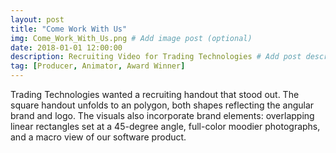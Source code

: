 ```yaml
---
layout: post
title: "Come Work With Us"
img: Come_Work_With_Us.png # Add image post (optional)
date: 2018-01-01 12:00:00 
description: Recruiting Video for Trading Technologies # Add post description (optional)
tag: [Producer, Animator, Award Winner]
---
```

Trading Technologies wanted a recruiting handout that stood out.  The square handout unfolds to an polygon, both shapes reflecting the angular brand and logo.  The visuals also incorporate brand elements: overlapping linear rectangles set at a 45-degree angle, full-color moodier photographs, and a macro view of our software product.
